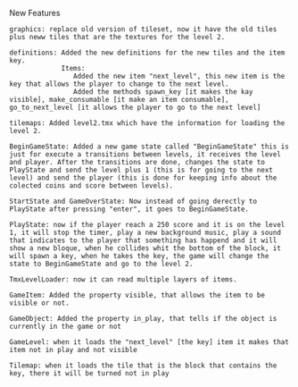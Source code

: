 New Features

    graphics: replace old version of tileset, now it have the old tiles plus neww tiles that are the textures for the level 2.

    definitions: Added the new definitions for the new tiles and the item key.
                 Items:
                    Added the new item "next_level", this new item is the key that allows the player to change to the next level.
                    Added the methods spawn_key [it makes the kay visible], make_consumable [it make an item consumable], go_to_next_level [it allows the player to go to the next level]

    tilemaps: Added level2.tmx which have the information for loading the level 2.

    BeginGameState: Added a new game state called "BeginGameState" this is just for execute a transitions between levels, it receives the level and player. After the transitions are done, changes the state to PlayState and send the level plus 1 (this is for going to the next level) and send the player (this is done for keeping info about the colected coins and score between levels).

    StartState and GameOverState: Now instead of going derectly to PlayState after pressing "enter", it goes to BeginGameState. 

    PlayState: now if the player reach a 250 score and it is on the level 1, it will stop the timer, play a new background music, play a sound that indicates to the player that something has happend and it will show a new bloque, when he collides whit the bottom of the block, it will spawn a key, when he takes the key, the game will change the state to BeginGameState and go to the level 2.

    TmxLevelLoader: now it can read multiple layers of items.

    GameItem: Added the property visible, that allows the item to be visible or not.

    GameObject: Added the property in_play, that tells if the object is currently in the game or not

    GameLevel: when it loads the "next_level" [the key] item it makes that item not in play and not visible

    Tilemap: when it loads the tile that is the block that contains the key, there it will be turned not in play